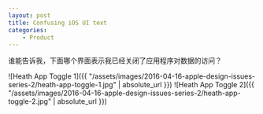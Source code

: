 ```yaml
---
layout: post
title: Confusing iOS UI text
categories:
    - Product
---
```


谁能告诉我，下面哪个界面表示我已经关闭了应用程序对数据的访问？

![Heath App Toggle 1]({{ "/assets/images/2016-04-16-apple-design-issues-series-2/heath-app-toggle-1.jpg" | absolute_url }})
![Heath App Toggle 2]({{ "/assets/images/2016-04-16-apple-design-issues-series-2/heath-app-toggle-2.jpg" | absolute_url }})
